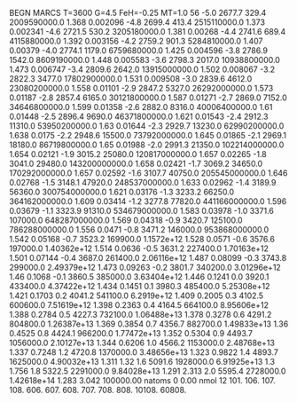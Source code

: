 BEGN
MARCS T=3600 G=4.5 FeH=-0.25 MT=1.0
                  56
-5.0 2677.7 329.4 2009590000.0 1.368 0.002096 
-4.8 2699.4 413.4 2515110000.0 1.373 0.002341 
-4.6 2721.5 530.2 3205180000.0 1.381 0.00268 
-4.4 2741.6 689.4 4115880000.0 1.392 0.003156 
-4.2 2759.2 901.3 5284810000.0 1.407 0.00379 
-4.0 2774.1 1179.0 6759680000.0 1.425 0.004596 
-3.8 2786.9 1542.0 8609190000.0 1.448 0.005583 
-3.6 2798.3 2017.0 10938800000.0 1.473 0.006747 
-3.4 2809.6 2642.0 13915000000.0 1.502 0.008067 
-3.2 2822.3 3477.0 17802900000.0 1.531 0.009508 
-3.0 2839.6 4612.0 23080200000.0 1.558 0.01101 
-2.9 2847.2 5327.0 26292000000.0 1.573 0.01187 
-2.8 2857.4 6165.0 30121800000.0 1.587 0.01271 
-2.7 2869.0 7152.0 34646800000.0 1.599 0.01358 
-2.6 2882.0 8316.0 40006400000.0 1.61 0.01448 
-2.5 2896.4 9690.0 46371800000.0 1.621 0.01543 
-2.4 2912.3 11310.0 53950200000.0 1.63 0.01644 
-2.3 2929.7 13230.0 62990200000.0 1.638 0.0175 
-2.2 2948.6 15500.0 73792000000.0 1.645 0.01865 
-2.1 2969.1 18180.0 86719800000.0 1.65 0.01988 
-2.0 2991.3 21350.0 102214000000.0 1.654 0.02121 
-1.9 3015.2 25080.0 120817000000.0 1.657 0.02265 
-1.8 3041.0 29480.0 143200000000.0 1.658 0.02421 
-1.7 3069.2 34650.0 170292000000.0 1.657 0.02592 
-1.6 3107.7 40750.0 205545000000.0 1.646 0.02768 
-1.5 3148.1 47920.0 248537000000.0 1.633 0.02962 
-1.4 3189.9 56360.0 300754000000.0 1.621 0.03176 
-1.3 3233.2 66250.0 364162000000.0 1.609 0.03414 
-1.2 3277.8 77820.0 441166000000.0 1.596 0.03679 
-1.1 3323.9 91310.0 534679000000.0 1.583 0.03978 
-1.0 3371.6 107000.0 648287000000.0 1.569 0.04318 
-0.9 3420.7 125100.0 786288000000.0 1.556 0.0471 
-0.8 3471.2 146000.0 953868000000.0 1.542 0.05168 
-0.7 3523.2 169900.0 1.1572e+12 1.528 0.0571 
-0.6 3576.6 197000.0 1.40362e+12 1.514 0.0636 
-0.5 3631.2 227400.0 1.70163e+12 1.501 0.07144 
-0.4 3687.0 261400.0 2.06116e+12 1.487 0.08099 
-0.3 3743.8 299000.0 2.49379e+12 1.473 0.09263 
-0.2 3801.7 340200.0 3.01296e+12 1.46 0.1068 
-0.1 3860.5 385000.0 3.63404e+12 1.446 0.1241 
0.0 3920.1 433400.0 4.37422e+12 1.434 0.1451 
0.1 3980.3 485400.0 5.25308e+12 1.421 0.1703 
0.2 4041.2 541100.0 6.2919e+12 1.409 0.2005 
0.3 4102.5 600600.0 7.51619e+12 1.398 0.2363 
0.4 4164.5 664100.0 8.95606e+12 1.388 0.2784 
0.5 4227.3 732100.0 1.06488e+13 1.378 0.3278 
0.6 4291.2 804800.0 1.26387e+13 1.369 0.3854 
0.7 4356.7 882700.0 1.49833e+13 1.36 0.4525 
0.8 4424.1 966200.0 1.77472e+13 1.352 0.5304 
0.9 4493.7 1056000.0 2.10127e+13 1.344 0.6206 
1.0 4566.2 1153000.0 2.48768e+13 1.337 0.7248 
1.2 4720.8 1370000.0 3.48656e+13 1.323 0.9822 
1.4 4893.7 1625000.0 4.90032e+13 1.311 1.32 
1.6 5091.6 1928000.0 6.91925e+13 1.3 1.756 
1.8 5322.5 2291000.0 9.84028e+13 1.291 2.313 
2.0 5595.4 2728000.0 1.42618e+14 1.283 3.042 
100000.00
natoms              0      0.00
nmol          12
          101.         106.       107.      108.         606.        607.        608.
          707.         708.       808.    10108.       60808.
